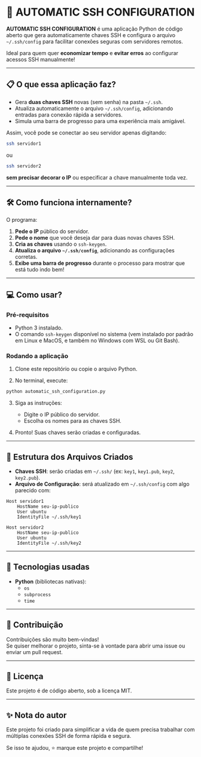 # 🚀 AUTOMATIC SSH CONFIGURATION

**AUTOMATIC SSH CONFIGURATION** é uma aplicação Python de código aberto que gera automaticamente chaves SSH e configura o arquivo `~/.ssh/config` para facilitar conexões seguras com servidores remotos.

Ideal para quem quer **economizar tempo** e **evitar erros** ao configurar acessos SSH manualmente!

---

## 📋 O que essa aplicação faz?

- Gera **duas chaves SSH** novas (sem senha) na pasta `~/.ssh`.
- Atualiza automaticamente o arquivo `~/.ssh/config`, adicionando entradas para conexão rápida a servidores.
- Simula uma barra de progresso para uma experiência mais amigável.

Assim, você pode se conectar ao seu servidor apenas digitando:

```bash
ssh servidor1
```

ou

```bash
ssh servidor2
```

**sem precisar decorar o IP** ou especificar a chave manualmente toda vez.

---

## 🛠️ Como funciona internamente?

O programa:

1. **Pede o IP** público do servidor.
2. **Pede o nome** que você deseja dar para duas novas chaves SSH.
3. **Cria as chaves** usando o `ssh-keygen`.
4. **Atualiza o arquivo `~/.ssh/config`**, adicionando as configurações corretas.
5. **Exibe uma barra de progresso** durante o processo para mostrar que está tudo indo bem!

---

## 💻 Como usar?

### Pré-requisitos

- Python 3 instalado.
- O comando `ssh-keygen` disponível no sistema (vem instalado por padrão em Linux e MacOS, e também no Windows com WSL ou Git Bash).

### Rodando a aplicação

1. Clone este repositório ou copie o arquivo Python.

2. No terminal, execute:

```bash
python automatic_ssh_configuration.py
```

3. Siga as instruções:
   - Digite o IP público do servidor.
   - Escolha os nomes para as chaves SSH.

4. Pronto! Suas chaves serão criadas e configuradas.

---

## 📂 Estrutura dos Arquivos Criados

- **Chaves SSH**: serão criadas em `~/.ssh/` (ex: `key1`, `key1.pub`, `key2`, `key2.pub`).
- **Arquivo de Configuração**: será atualizado em `~/.ssh/config` com algo parecido com:

```text
Host servidor1
    HostName seu-ip-publico
    User ubuntu
    IdentityFile ~/.ssh/key1

Host servidor2
    HostName seu-ip-publico
    User ubuntu
    IdentityFile ~/.ssh/key2
```

---

## 🧠 Tecnologias usadas

- **Python** (bibliotecas nativas):
  - `os`
  - `subprocess`
  - `time`

---

## 🤝 Contribuição

Contribuições são muito bem-vindas!  
Se quiser melhorar o projeto, sinta-se à vontade para abrir uma issue ou enviar um pull request.

---

## 📃 Licença

Este projeto é de código aberto, sob a licença MIT.

---

## ✨ Nota do autor

Este projeto foi criado para simplificar a vida de quem precisa trabalhar com múltiplas conexões SSH de forma rápida e segura.

Se isso te ajudou, ⭐ marque este projeto e compartilhe!
